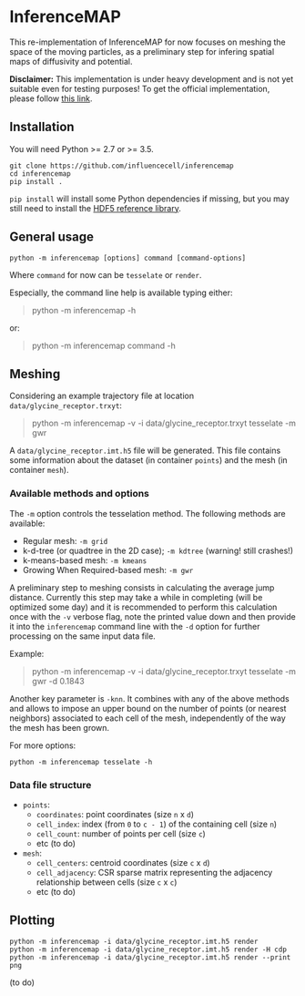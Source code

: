 # InferenceMAP

This re-implementation of InferenceMAP for now focuses on meshing the space of the moving particles, as a preliminary step for infering spatial maps of diffusivity and potential.

**Disclaimer:**
This implementation is under heavy development and is not yet suitable even for testing purposes!
To get the official implementation, please follow [this link](https://research.pasteur.fr/en/software/inferencemap/ "research.pasteur.fr/en/software/inferencemap").

## Installation

You will need Python >= 2.7 or >= 3.5.

	git clone https://github.com/influencecell/inferencemap
	cd inferencemap
	pip install .

`pip install` will install some Python dependencies if missing, but you may still need to install the [HDF5 reference library](https://support.hdfgroup.org/downloads/index.html "support.hdfgroup.org/downloads").

## General usage

	python -m inferencemap [options] command [command-options]

Where `command` for now can be `tesselate` or `render`.

Especially, the command line help is available typing either:

> python -m inferencemap -h

or:

> python -m inferencemap command -h

## Meshing

Considering an example trajectory file at location `data/glycine_receptor.trxyt`:

> python -m inferencemap -v -i data/glycine_receptor.trxyt tesselate -m gwr

A `data/glycine_receptor.imt.h5` file will be generated. This file contains some information about the dataset (in container `points`) and the mesh (in container `mesh`).

### Available methods and options
The `-m` option controls the tesselation method. The following methods are available:

* Regular mesh: `-m grid`
* k-d-tree (or quadtree in the 2D case); `-m kdtree` (warning! still crashes!)
* k-means-based mesh: `-m kmeans`
* Growing When Required-based mesh: `-m gwr`

A preliminary step to meshing consists in calculating the average jump distance. Currently this step may take a while in completing (will be optimized some day) and it is recommended to perform this calculation once with the `-v` verbose flag, note the printed value down and then provide it into the `inferencemap` command line with the `-d` option for further processing on the same input data file.

Example:

> python -m inferencemap -v -i data/glycine_receptor.trxyt tesselate -m gwr -d 0.1843

Another key parameter is `-knn`. It combines with any of the above methods and allows to impose an upper bound on the number of points (or nearest neighbors) associated to each cell of the mesh, independently of the way the mesh has been grown.

For more options:

	python -m inferencemap tesselate -h

### Data file structure
* `points`:
	* `coordinates`: point coordinates (size `n` x `d`)
	* `cell_index`: index (from `0` to `c - 1`) of the containing cell (size `n`)
	* `cell_count`: number of points per cell (size `c`)
	* etc (to do)
* `mesh`:
	* `cell_centers`: centroid coordinates (size `c` x `d`)
	* `cell_adjacency`: CSR sparse matrix representing the adjacency relationship between cells (size `c` x `c`)
	* etc (to do)

## Plotting

	python -m inferencemap -i data/glycine_receptor.imt.h5 render
	python -m inferencemap -i data/glycine_receptor.imt.h5 render -H cdp
	python -m inferencemap -i data/glycine_receptor.imt.h5 render --print png
(to do)

